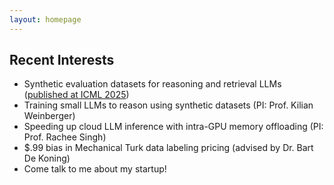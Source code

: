```yaml
---
layout: homepage
---
```


## Recent Interests

- Synthetic evaluation datasets for reasoning and retrieval LLMs ([published at ICML 2025](https://arxiv.org/abs/2502.20377))
- Training small LLMs to reason using synthetic datasets (PI: Prof. Kilian Weinberger)
- Speeding up cloud LLM inference with intra-GPU memory offloading (PI: Prof. Rachee Singh)
- $.99 bias in Mechanical Turk data labeling pricing (advised by Dr. Bart De Koning)
- Come talk to me about my startup!

<!-- ## Recent Readings

- **Software Indsutry** [caching's impact on LLM search](https://newsletter.tidalwaveresearch.com/p/google-io-bard-and-implications-for), [speed vs cost of innovation](https://benn.substack.com/p/do-we-still-need-the-world-wide-web), [digital ads as CAC](https://www.ben-evans.com/benedictevans/2023/3/6/ways-to-think-about-amazon-advertising)
- **Technical Notes** [Transformer memory as a search index](https://arxiv.org/pdf/2202.06991.pdf), [adversarial inputs to LLMs](https://arxiv.org/pdf/2109.07958.pdf)
- **Arts** [Mulvey on the male gaze](https://www.amherst.edu/system/files/media/1021/Laura%2520Mulvey,%2520Visual%2520Pleasure.pdf), [Fish on interpretive text](https://link.springer.com/chapter/10.1007/978-1-349-25934-2_41), [convergence in fashion](https://archived.co/Carol-Christian-Poell-Spring-Summer-2004) -->
<!-- - **Arts** [Rothko on being an artist](https://www.artsy.net/article/artsy-editorial-mark-rothko-artist), [Fish on interpretive text](https://link.springer.com/chapter/10.1007/978-1-349-25934-2_41), [convergence in fashion](https://archived.co/Carol-Christian-Poell-Spring-Summer-2004) -->

<!-- ## About Me

I am a Ph.D. student at ...

## Research Interests

- **Computer Vision:** image recognition, image generation, video captioning
- **Machine Learning:** meta-learning, incremental learning, transfer learning

## News

- **[Feb. 2020]** Our paper about incremental learning is accepted to CVPR 2020.
- **[Feb. 2020]** We will host the ACM Multimedia Asia 2020 conference in Singapore!
- **[Sept. 2019]** Our paper about few-shot learning is accepted to NeurIPS 2019.
- **[Mar. 2019]** Our paper about few-shot learning is accepted to CVPR 2019.

{% include_relative _includes/publications.md %}

{% include_relative _includes/services.md %} -->

